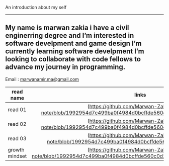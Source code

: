 An introduction about my self 

---
My name is marwan zakia i have a civil enginerring degree and I’m interested in software develpment and game design I’m currently learning software develpment I’m looking to collaborate with code fellows to advance my journey in programming. 
----

 Email : marwanamir.ma@gmail.com

| read name       |links           | 
| ------------- |:-------------:| 
| read 01    | (https://github.com/Marwan-Zakia/reading-note/blob/1992954d7c499ba0f4984d0bcffde560c0d27daf/read%2001%20.md) |
| read 02      | (https://github.com/Marwan-Zakia/reading-note/blob/1992954d7c499ba0f4984d0bcffde560c0d27daf/read%2002%20.md)    |  
| read 03 | (https://github.com/Marwan-Zakia/reading-note/blob/1992954d7c499ba0f4984d0bcffde560c0d27daf/read%2003.md)   |   
| growth mindset    |(https://github.com/Marwan-Zakia/reading-note/blob/1992954d7c499ba0f4984d0bcffde560c0d27daf/Growth%20mindset%20.md)          | 

